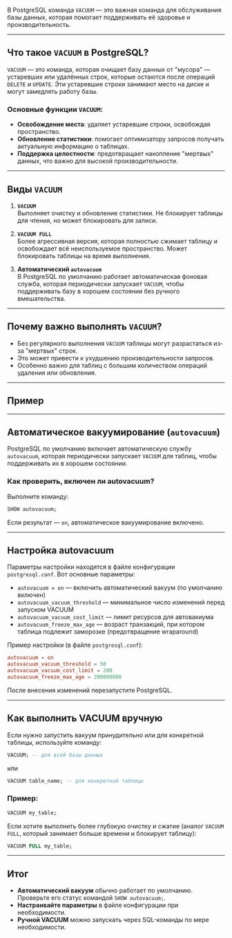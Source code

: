 
В PostgreSQL команда `VACUUM` — это важная команда для обслуживания базы данных, которая помогает поддерживать её здоровье и производительность.

---

## Что такое `VACUUM` в PostgreSQL?

`VACUUM` — это команда, которая очищает базу данных от "мусора" — устаревших или удалённых строк, которые остаются после операций `DELETE` и `UPDATE`. Эти устаревшие строки занимают место на диске и могут замедлять работу базы.

### Основные функции `VACUUM`:
- **Освобождение места**: удаляет устаревшие строки, освобождая пространство.
- **Обновление статистики**: помогает оптимизатору запросов получать актуальную информацию о таблицах.
- **Поддержка целостности**: предотвращает накопление "мертвых" данных, что важно для высокой производительности.

---

## Виды `VACUUM`

1. **`VACUUM`**  
   Выполняет очистку и обновление статистики. Не блокирует таблицы для чтения, но может блокировать для записи.

2. **`VACUUM FULL`**  
   Более агрессивная версия, которая полностью сжимает таблицу и освобождает всё неиспользуемое пространство. Может блокировать таблицы на время выполнения.

3. **Автоматический `autovacuum`**  
   В PostgreSQL по умолчанию работает автоматическая фоновая служба, которая периодически запускает `VACUUM`, чтобы поддерживать базу в хорошем состоянии без ручного вмешательства.

---

## Почему важно выполнять `VACUUM`?

- Без регулярного выполнения `VACUUM` таблицы могут разрастаться из-за "мертвых" строк.
- Это может привести к ухудшению производительности запросов.
- Особенно важно для таблиц с большим количеством операций удаления или обновления.

---

## Пример

---

## Автоматическое вакуумирование (`autovacuum`)

PostgreSQL по умолчанию включает автоматическую службу `autovacuum`, которая периодически запускает `VACUUM` для таблиц, чтобы поддерживать их в хорошем состоянии.

### Как проверить, включен ли autovacuum?

Выполните команду:

```sql
SHOW autovacuum;
```

Если результат — `on`, автоматическое вакуумирование включено.

---

## Настройка autovacuum

Параметры настройки находятся в файле конфигурации `postgresql.conf`. Вот основные параметры:

- `autovacuum = on` — включить автоматический вакуум (по умолчанию включен)
- `autovacuum_vacuum_threshold` — минимальное число изменений перед запуском VACUUM
- `autovacuum_vacuum_cost_limit` — лимит ресурсов для автовакиума
- `autovacuum_freeze_max_age` — возраст транзакций, при котором таблица подлежит заморозке (предотвращение wraparound)

Пример настройки (в файле `postgresql.conf`):

```conf
autovacuum = on
autovacuum_vacuum_threshold = 50
autovacuum_vacuum_cost_limit = 200
autovacuum_freeze_max_age = 200000000
```

После внесения изменений перезапустите PostgreSQL.

---

## Как выполнить VACUUM вручную

Если нужно запустить вакуум принудительно или для конкретной таблицы, используйте команду:

```sql
VACUUM; -- для всей базы данных
```

или

```sql
VACUUM table_name; -- для конкретной таблицы
```

### Пример:

```sql
VACUUM my_table;
```

Если хотите выполнить более глубокую очистку и сжатие (аналог `VACUUM FULL`, который занимает больше времени и блокирует таблицу):

```sql
VACUUM FULL my_table;
```

---

## Итог

- **Автоматический вакуум** обычно работает по умолчанию. Проверьте его статус командой `SHOW autovacuum;`.
- **Настраивайте параметры** в файле конфигурации при необходимости.
- **Ручной VACUUM** можно запускать через SQL-команды по мере необходимости.

